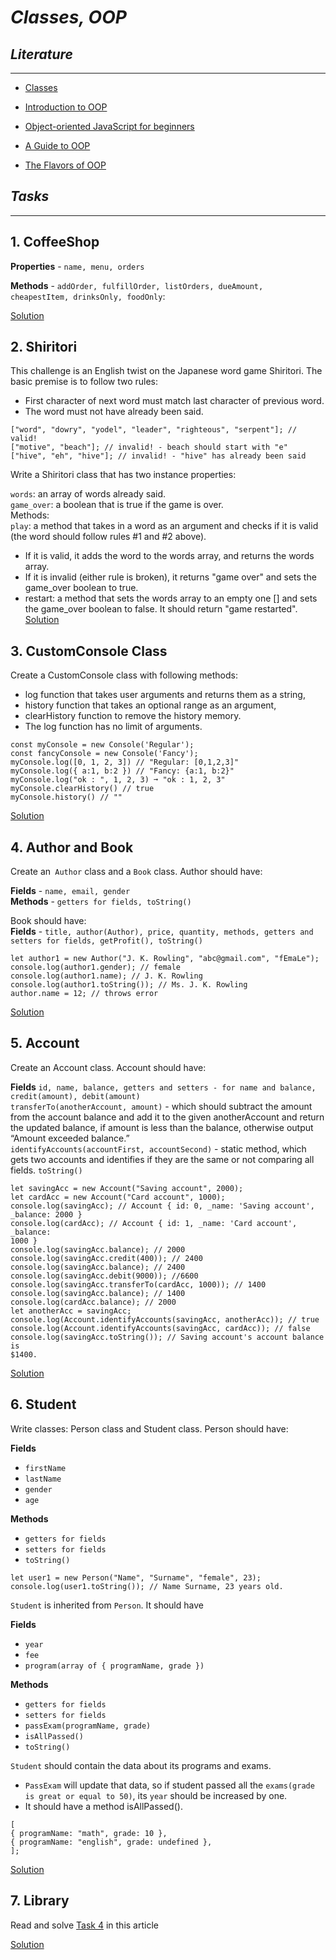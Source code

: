 # _Classes, OOP_

## _Literature_

---

- [Classes](https://javascript.info/classes)
- [Introduction to OOP](https://www.geeksforgeeks.org/introduction-object-oriented-programming-javascript/)

- [Object-oriented JavaScript for beginners](https://developer.mozilla.org/en-US/docs/Learn/JavaScript/Objects/Object-oriented_JS)
- [A Guide to OOP](https://betterprogramming.pub/object-oriented-programming-in-javascript-b3bda28d3e81)

- [The Flavors of OOP](https://css-tricks.com/the-flavors-of-object-oriented-programming-in-javascript/)

## _Tasks_

---

## 1. CoffeeShop

**Properties** - `name, menu, orders`

**Methods** - `addOrder, fulfillOrder, listOrders, dueAmount, cheapestItem, drinksOnly, foodOnly`:

[Solution](https://github.com/ElenGhazaryann/Classes-OOP/blob/main/CoffeeShop.js)

## 2. Shiritori

This challenge is an English twist on the Japanese word game Shiritori. The basic premise is to follow two
rules:

- First character of next word must match last character of previous word.
- The word must not have already been said.

```JS
["word", "dowry", "yodel", "leader", "righteous", "serpent"]; // valid!
["motive", "beach"]; // invalid! - beach should start with "e"
["hive", "eh", "hive"]; // invalid! - "hive" has already been said
```

Write a Shiritori class that has two instance properties:

`words`: an array of words already said.  
`game_over`: a boolean that is true if the game is over.  
Methods:  
`play`: a method that takes in a word as an argument and checks if it is valid (the word should follow
rules #1 and #2 above).

- If it is valid, it adds the word to the words array, and returns the words array.
- If it is invalid (either rule is broken), it returns "game over" and sets the game_over boolean to
  true.
- restart: a method that sets the words array to an empty one [] and sets the game_over boolean
  to false. It should return "game restarted".
  [Solution](https://github.com/ElenGhazaryann/Classes-OOP/blob/main/Shiritori.js)

## 3. CustomConsole Class

Create a CustomConsole class with following methods:

- log function that takes user arguments and returns them as a string,
- history function that takes an optional range as an argument,
- clearHistory function to remove the history memory.
- The log function has no limit of arguments.

```JS
const myConsole = new Console('Regular');
const fancyConsole = new Console('Fancy');
myConsole.log([0, 1, 2, 3]) // "Regular: [0,1,2,3]"
myConsole.log({ a:1, b:2 }) // "Fancy: {a:1, b:2}"
myConsole.log("ok : ", 1, 2, 3) ➞ "ok : 1, 2, 3"
myConsole.clearHistory() // true
myConsole.history() // ""
```

[Solution]()

## 4. Author and Book

Create an` Author` class and a `Book` class. Author should have:

**Fields** - `name, email, gender`  
**Methods** - `getters for fields, toString()`

Book should have:  
**Fields** - `title, author(Author), price, quantity, methods, getters and setters for fields, getProfit(), toString()`

```JS
let author1 = new Author("J. K. Rowling", "abc@gmail.com", "fEmaLe");
console.log(author1.gender); // female
console.log(author1.name); // J. K. Rowling
console.log(author1.toString()); // Ms. J. K. Rowling
author.name = 12; // throws error
```

[Solution](https://github.com/ElenGhazaryann/Classes-OOP/blob/main/AuthorBook.js)

## 5. Account

Create an Account class. Account should have:

**Fields**
`id, name, balance, getters and setters - for name and balance, credit(amount), debit(amount)`  
`transferTo(anotherAccount, amount)` - which should subtract the amount from the account balance and add it to the given anotherAccount and return the updated balance, if amount is less than the balance, otherwise output “Amount exceeded balance.”  
`identifyAccounts(accountFirst, accountSecond)` - static method, which gets two accounts and identifies if they are the same or not comparing all fields.
`toString()`

```JS
let savingAcc = new Account("Saving account", 2000);
let cardAcc = new Account("Card account", 1000);
console.log(savingAcc); // Account { id: 0, _name: 'Saving account',
_balance: 2000 }
console.log(cardAcc); // Account { id: 1, _name: 'Card account', _balance:
1000 }
console.log(savingAcc.balance); // 2000
console.log(savingAcc.credit(400)); // 2400
console.log(savingAcc.balance); // 2400
console.log(savingAcc.debit(9000)); //6600
console.log(savingAcc.transferTo(cardAcc, 1000)); // 1400
console.log(savingAcc.balance); // 1400
console.log(cardAcc.balance); // 2000
let anotherAcc = savingAcc;
console.log(Account.identifyAccounts(savingAcc, anotherAcc)); // true
console.log(Account.identifyAccounts(savingAcc, cardAcc)); // false
console.log(savingAcc.toString()); // Saving account's account balance is
$1400.
```

[Solution](https://github.com/ElenGhazaryann/Classes-OOP/blob/main/Account.js)

## 6. Student

Write classes: Person class and Student class. Person should have:

**Fields**

- `firstName`
- `lastName`
- `gender`
- `age`

**Methods**

- `getters for fields`
- `setters for fields`
- `toString()`

```JS
let user1 = new Person("Name", "Surname", "female", 23);
console.log(user1.toString()); // Name Surname, 23 years old.
```

`Student` is inherited from `Person`. It should have

**Fields**

- `year`
- `fee`
- `program(array of { programName, grade })`

**Methods**

- `getters for fields`
- `setters for fields`
- `passExam(programName, grade)`
- `isAllPassed()`
- `toString()`

`Student` should contain the data about its programs and exams.

- `PassExam` will update that data, so if student passed all the `exams(grade is great or equal to 50)`, its `year` should be increased by one.
- It should have a method isAllPassed().

```JS
[
{ programName: "math", grade: 10 },
{ programName: "english", grade: undefined },
];

```

[Solution](https://github.com/ElenGhazaryann/Classes-OOP/blob/main/PersonStudent.js)

## 7. Library

Read and solve [Task 4](https://classroom.google.com/c/NDMwODEwNzI3NTMz/a/NDMyMDc0OTY0NTkz/details) in this article

[Solution](https://github.com/ElenGhazaryann/Classes-OOP/blob/main/Library.js)
